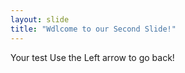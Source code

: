 ```yaml
---
layout: slide
title: "Wdlcome to our Second Slide!"
---
```

Your test
Use the Left arrow to go back!
